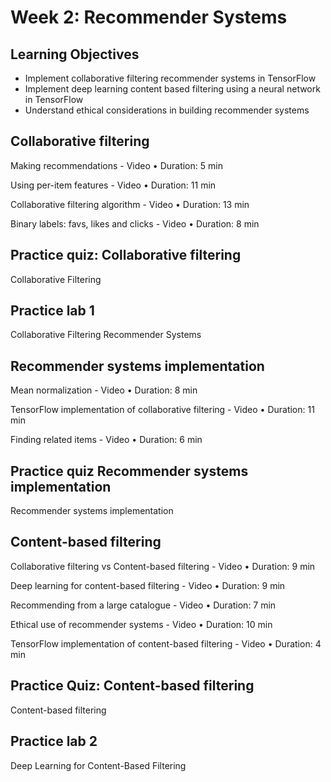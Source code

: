 # Week 2: Recommender Systems

## Learning Objectives

* Implement collaborative filtering recommender systems in TensorFlow
* Implement deep learning content based filtering using a neural network in TensorFlow
* Understand ethical considerations in building recommender systems

## Collaborative filtering

Making recommendations - Video • Duration: 5 min

Using per-item features - Video • Duration: 11 min

Collaborative filtering algorithm - Video • Duration: 13 min

Binary labels: favs, likes and clicks - Video • Duration: 8 min

## Practice quiz: Collaborative filtering

Collaborative Filtering

## Practice lab 1

Collaborative Filtering Recommender Systems

## Recommender systems implementation

Mean normalization - Video • Duration: 8 min

TensorFlow implementation of collaborative filtering - Video • Duration: 11 min

Finding related items - Video • Duration: 6 min

## Practice quiz Recommender systems implementation

Recommender systems implementation

## Content-based filtering

Collaborative filtering vs Content-based filtering - Video • Duration: 9 min

Deep learning for content-based filtering - Video • Duration: 9 min

Recommending from a large catalogue - Video • Duration: 7 min

Ethical use of recommender systems - Video • Duration: 10 min

TensorFlow implementation of content-based filtering - Video • Duration: 4 min

## Practice Quiz: Content-based filtering

Content-based filtering

## Practice lab 2

Deep Learning for Content-Based Filtering
